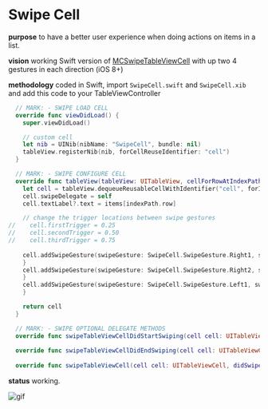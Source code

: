 # Swipe Cell

**purpose** to have a better user experience when doing actions on items in a list.

**vision** working Swift version of [MCSwipeTableViewCell](https://github.com/alikaragoz/MCSwipeTableViewCell) with up two 4 gestures in each direction (iOS 8+)

**methodology** coded in Swift, import ```SwipeCell.swift``` and ```SwipeCell.xib``` and add this code to your TableViewController

```swift
  // MARK: - SWIPE LOAD CELL
  override func viewDidLoad() {
    super.viewDidLoad()

    // custom cell
    let nib = UINib(nibName: "SwipeCell", bundle: nil)
    tableView.registerNib(nib, forCellReuseIdentifier: "cell")
  }
```

```swift
  // MARK: - SWIPE CONFIGURE CELL
  override func tableView(tableView: UITableView, cellForRowAtIndexPath indexPath: NSIndexPath) -> UITableViewCell {
    let cell = tableView.dequeueReusableCellWithIdentifier("cell", forIndexPath: indexPath) as! SwipeCell
    cell.swipeDelegate = self
    cell.textLabel?.text = items[indexPath.row]

    // change the trigger locations between swipe gestures
//    cell.firstTrigger = 0.25
//    cell.secondTrigger = 0.50
//    cell.thirdTrigger = 0.75
  
    cell.addSwipeGesture(swipeGesture: SwipeCell.SwipeGesture.Right1, swipeMode: SwipeCell.SwipeMode.Slide, icon: UIImageView(image: UIImage(named: "cross")), color: .blueColor()) { (cell) -> () in
    }
    cell.addSwipeGesture(swipeGesture: SwipeCell.SwipeGesture.Right2, swipeMode: SwipeCell.SwipeMode.Bounce, icon: UIImageView(image: UIImage(named: "list")), color: .redColor()) { (cell) -> () in
    }
    cell.addSwipeGesture(swipeGesture: SwipeCell.SwipeGesture.Left1, swipeMode: SwipeCell.SwipeMode.Slide, icon: UIImageView(image: UIImage(named: "check")), color: .purpleColor()) { (cell) -> () in
    }

    return cell
  }
```  

```swift
  // MARK: - SWIPE OPTIONAL DELEGATE METHODS
  override func swipeTableViewCellDidStartSwiping(cell cell: UITableViewCell) {}
  
  override func swipeTableViewCellDidEndSwiping(cell cell: UITableViewCell) {}
  
  override func swipeTableViewCell(cell cell: UITableViewCell, didSwipeWithPercentage percentage: CGFloat) {}
```

**status** working.

![gif](http://i.imgur.com/Xxs98f1.gif)
